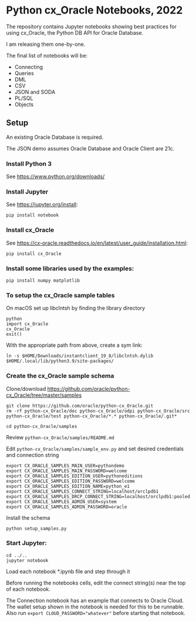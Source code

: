 # Python cx_Oracle Notebooks, 2022

The repository contains Jupyter notebooks showing best practices for using cx_Oracle, the Python DB API for Oracle Database.

I am releasing them one-by-one.

The final list of notebooks will be:
- Connecting
- Queries
- DML
- CSV
- JSON and SODA
- PL/SQL
- Objects

## Setup

An existing Oracle Database is required.

The JSON demo assumes Oracle Database and Oracle Client are 21c.

### Install Python 3

See https://www.python.org/downloads/

### Install Jupyter

See https://jupyter.org/install:

    pip install notebook

### Install cx_Oracle

See https://cx-oracle.readthedocs.io/en/latest/user_guide/installation.html:

    pip install cx_Oracle

### Install some libraries used by the examples:

    pip install numpy matplotlib

### To setup the cx_Oracle sample tables

On macOS set up libclntsh by finding the library directory

    python
    import cx_Oracle
    cx_Oracle
    exit()

With the appropriate path from above, create a sym link:

    ln -s $HOME/Downloads/instantclient_19_8/libclntsh.dylib $HOME/.local/lib/python3.9/site-packages/

### Create the cx_Oracle sample schema

Clone/download https://github.com/oracle/python-cx_Oracle/tree/master/samples

    git clone https://github.com/oracle/python-cx_Oracle.git
    rm -rf python-cx_Oracle/doc python-cx_Oracle/odpi python-cx_Oracle/src python-cx_Oracle/test python-cx_Oracle/*.* python-cx_Oracle/.git*

    cd python-cx_Oracle/samples

Review `python-cx_Oracle/samples/README.md`

Edit `python-cx_Oracle/samples/sample_env.py` and set desired credentials and connection string

    export CX_ORACLE_SAMPLES_MAIN_USER=pythondemo
    export CX_ORACLE_SAMPLES_MAIN_PASSWORD=welcome
    export CX_ORACLE_SAMPLES_EDITION_USER=pythoneditions
    export CX_ORACLE_SAMPLES_EDITION_PASSWORD=welcome
    export CX_ORACLE_SAMPLES_EDITION_NAME=python_e1
    export CX_ORACLE_SAMPLES_CONNECT_STRING=localhost/orclpdb1
    export CX_ORACLE_SAMPLES_DRCP_CONNECT_STRING=localhost/orclpdb1:pooled
    export CX_ORACLE_SAMPLES_ADMIN_USER=system
    export CX_ORACLE_SAMPLES_ADMIN_PASSWORD=oracle

Install the schema

    python setup_samples.py

### Start Jupyter:

    cd ../..
    jupyter notebook

Load each notebook *.ipynb file and step through it

Before running the notebooks cells, edit the connect string(s) near the top of each notebook.

The Connection notebook has an example that connects to Oracle Cloud.  The
wallet setup shown in the notebook is needed for this to be runnable.  Also run
``export CLOUD_PASSWORD="whatever"`` before starting that notebook.
